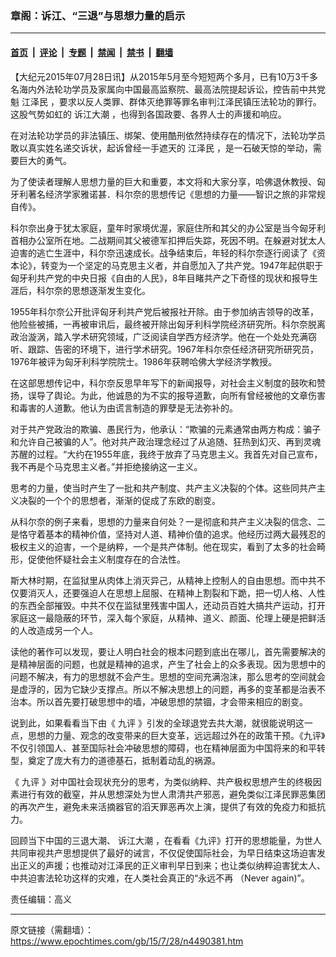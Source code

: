 ### 章阁：诉江、“三退”与思想力量的启示

---

#### [首页](../../../..?n4490381) &nbsp;|&nbsp; [评论](../../../../../epoch-comment?n4490381) &nbsp;|&nbsp; [专题](../../../../../epoch-special?n4490381) &nbsp;|&nbsp; [禁闻](../../../../../epoch-news?n4490381) &nbsp;|&nbsp; [禁书](../../../../../books?n4490381) &nbsp;|&nbsp; [翻墙](https://github.com/gfw-breaker/nogfw/blob/master/README.md?n4490381)


<div class="post_content" id="artbody" itemprop="articleBody">
 <!-- article content begin -->
 <p>
  【大纪元2015年07月28日讯】从2015年5月至今短短两个多月，已有10万3千多名海内外法轮功学员及家属向中国最高监察院、最高法院提起诉讼，控告前中共党魁
  <ok href="https://www.epochtimes.com/gb/tag/%E6%B1%9F%E6%B3%BD%E6%B0%91.html">
   江泽民
  </ok>
  ，要求以反人类罪、群体灭绝罪等罪名审判江泽民镇压法轮功的罪行。这股气势如虹的
  <ok href="https://www.epochtimes.com/gb/tag/%E8%AF%89%E6%B1%9F%E5%A4%A7%E6%BD%AE.html">
   诉江大潮
  </ok>
  ，也得到各国政要、各界人士的声援和响应。
 </p>
 <p>
  在对法轮功学员的非法镇压、绑架、使用酷刑依然持续存在的情况下，法轮功学员敢以真实姓名递交诉状，起诉曾经一手遮天的
  <ok href="https://www.epochtimes.com/gb/tag/%E6%B1%9F%E6%B3%BD%E6%B0%91.html">
   江泽民
  </ok>
  ，是一石破天惊的举动，需要巨大的勇气。
 </p>
 <p>
  为了使读者理解人思想力量的巨大和重要，本文将和大家分享，哈佛退休教授、匈牙利著名经济学家雅诺甚．科尔奈的思想传记《思想的力量——智识之旅的非常规自传》。
 </p>
 <p>
  科尔奈出身于犹太家庭，童年时家境优渥，家庭住所和其父的办公室是当今匈牙利首相办公室所在地。二战期间其父被德军扣押后失踪，死因不明。在躲避对犹太人迫害的逃亡生涯中，科尔奈迅速成长。战争结束后，年轻的科尔奈逐行阅读了《资本论》，转变为一个坚定的马克思主义者，并自愿加入了共产党。1947年起供职于匈牙利共产党的中央日报《自由的人民》，8年目睹共产之下奇怪的现状和报导生涯后，科尔奈的思想逐渐发生变化。
 </p>
 <p>
  1955年科尔奈公开批评匈牙利共产党后被报社开除。由于参加纳吉领导的改革，他险些被捕，一再被审讯后，最终被开除出匈牙利科学院经济研究所。科尔奈脱离政治漩涡，踏入学术研究领域，广泛阅读自学西方经济学。他在一个处处充满窃听、跟踪、告密的环境下，进行学术研究。1967年科尔奈任经济研究所研究员，1976年被评为匈牙利科学院院士。1986年获聘哈佛大学经济学教授。
 </p>
 <p>
  在这部思想传记中，科尔奈反思早年写下的新闻报导，对社会主义制度的鼓吹和赞扬，误导了舆论。为此，他诚恳的为不实的报导道歉，向所有曾经被他的文章伤害和毒害的人道歉。他认为由谎言制造的罪孽是无法弥补的。
 </p>
 <p>
  对于共产党政治的欺骗、愚民行为，他承认：“欺骗的元素通常由两方构成：骗子和允许自己被骗的人”。他对共产政治理念经过了从追随、狂热到幻灭、再到灵魂苏醒的过程。“大约在1955年底，我终于放弃了马克思主义。我首先对自己宣布，我不再是个马克思主义者。”并拒绝接纳这一主义。
 </p>
 <p>
  思考的力量，使当时产生了一批和共产制度、共产主义决裂的个体。这些同共产主义决裂的一个个的思想者，渐渐的促成了东欧的剧变。
 </p>
 <p>
  从科尔奈的例子来看，思想的力量来自何处？一是彻底和共产主义决裂的信念、二是恪守着基本的精神价值，坚持对人道、精神价值的追求。他经历过两大最残忍的极权主义的迫害，一个是纳粹，一个是共产体制。他在现实，看到了太多的社会畸形，促使他怀疑社会主义制度存在的合法性。
 </p>
 <p>
  斯大林时期，在监狱里从肉体上消灭异己，从精神上控制人的自由思想。而中共不仅要消灭人，还要强迫人在思想上屈服、在精神上割裂和下跪，把一切人格、人性的东西全部摧毁。中共不仅在监狱里残害中国人，还动员百姓大搞共产运动，打开家庭这一最隐蔽的环节，深入每个家庭，从精神、道义、颜面、伦理上硬是把鲜活的人改造成另一个人。
 </p>
 <p>
  读他的著作可以发现，要让人明白社会的根本问题到底出在哪儿，首先需要解决的是精神层面的问题，也就是精神的追求，产生了社会上的众多表现。因为思想中的问题不解决，有力的思想就不会产生。思想的空间充满泡沫，那么思考的空间就会是虚浮的，因为它缺少支撑点。所以不解决思想上的问题，再多的变革都是治表不治本。所以首先要打破思想中的墙，冲破思想的禁锢，才会带来相应的剧变。
 </p>
 <p>
  说到此，如果看看当下由《
  <ok href="https://www.epochtimes.com/gb/tag/%E4%B9%9D%E8%AF%84.html">
   九评
  </ok>
  》引发的全球退党去共大潮，就很能说明这一点，思想的力量、观念的改变带来的巨大变革，远远超过外在的政策干预。《九评》不仅引领国人、甚至国际社会冲破思想的障碍，也在精神层面为中国将来的和平转型，奠定了庞大有力的道德基石，抵制着动乱的祸源。
 </p>
 <p>
  《
  <ok href="https://www.epochtimes.com/gb/tag/%E4%B9%9D%E8%AF%84.html">
   九评
  </ok>
  》对中国社会现状充分的思考，为类似纳粹、共产极权思想产生的终极因素进行有效的截窒，并从思想深处为世人肃清共产邪恶，避免类似江泽民罪恶集团的再次产生，避免未来活摘器官的滔天罪恶再次上演，提供了有效的免疫力和抵抗力。
 </p>
 <p>
  回顾当下中国的三退大潮、
  <ok href="https://www.epochtimes.com/gb/tag/%E8%AF%89%E6%B1%9F%E5%A4%A7%E6%BD%AE.html">
   诉江大潮
  </ok>
  ，在看看《九评》打开的思想能量，为世人共同审视共产思想提供了最好的诫言，不仅促使国际社会，为早日结束这场迫害发出正义的声援；也推动对江泽民的正义审判早日到来；也让类似纳粹迫害犹太人、中共迫害法轮功这样的灾难，在人类社会真正的“永远不再 （Never again)”。
 </p>
 <p>
  责任编辑：高义
 </p>
 <!-- article content end -->
 <div id="below_article_ad">
 </div>
</div>


---

原文链接（需翻墙）：https://www.epochtimes.com/gb/15/7/28/n4490381.htm